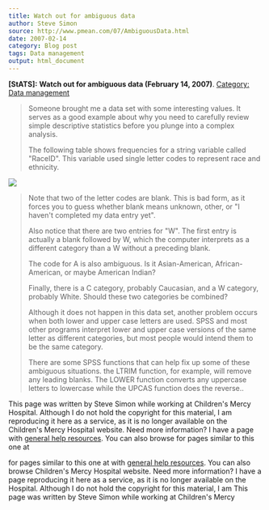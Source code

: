 ```yaml
---
title: Watch out for ambiguous data
author: Steve Simon
source: http://www.pmean.com/07/AmbiguousData.html
date: 2007-02-14
category: Blog post
tags: Data management
output: html_document
---
```

**[StATS]:** **Watch out for ambiguous data
(February 14, 2007)**. [Category: Data
management](../category/DataManagement.html)

> Someone brought me a data set with some interesting values. It serves
> as a good example about why you need to carefully review simple
> descriptive statistics before you plunge into a complex analysis.
>
> The following table shows frequencies for a string variable called
> \"RaceID\". This variable used single letter codes to represent race
> and ethnicity.
>
![](../../../web/images/07/AmbiguousData01.gif)
>
> Note that two of the letter codes are blank. This is bad form, as it
> forces you to guess whether blank means unknown, other, or \"I
> haven\'t completed my data entry yet\".
>
> Also notice that there are two entries for \"W\". The first entry is
> actually a blank followed by W, which the computer interprets as a
> different category than a W without a preceding blank.
>
> The code for A is also ambiguous. Is it Asian-American,
> African-American, or maybe American Indian?
>
> Finally, there is a C category, probably Caucasian, and a W category,
> probably White. Should these two categories be combined?
>
> Although it does not happen in this data set, another problem occurs
> when both lower and upper case letters are used. SPSS and most other
> programs interpret lower and upper case versions of the same letter as
> different categories, but most people would intend them to be the same
> category.
>
> There are some SPSS functions that can help fix up some of these
> ambiguous situations. the LTRIM function, for example, will remove any
> leading blanks. The LOWER function converts any uppercase letters to
> lowercase while the UPCAS function does the reverse..

This page was written by Steve Simon while working at Children\'s Mercy
Hospital. Although I do not hold the copyright for this material, I am
reproducing it here as a service, as it is no longer available on the
Children\'s Mercy Hospital website. Need more information? I have a page
with [general help resources](../GeneralHelp.html). You can also browse
for pages similar to this one at
<!---More--->
for pages similar to this one at
with [general help resources](../GeneralHelp.html). You can also browse
Children\'s Mercy Hospital website. Need more information? I have a page
reproducing it here as a service, as it is no longer available on the
Hospital. Although I do not hold the copyright for this material, I am
This page was written by Steve Simon while working at Children\'s Mercy

<!---Do not use
**[StATS]:** **Watch out for ambiguous data
This page was written by Steve Simon while working at Children\'s Mercy
Hospital. Although I do not hold the copyright for this material, I am
reproducing it here as a service, as it is no longer available on the
Children\'s Mercy Hospital website. Need more information? I have a page
with [general help resources](../GeneralHelp.html). You can also browse
for pages similar to this one at
--->

